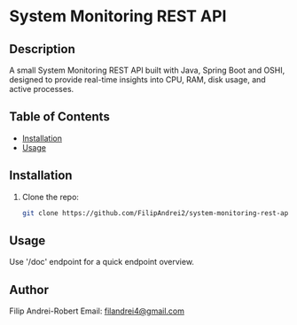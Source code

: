 # System Monitoring REST API

## Description
A small System Monitoring REST API built with Java, Spring Boot and OSHI, designed to provide real-time insights into CPU, RAM, disk usage, and active processes.

## Table of Contents
- [Installation](#installation)
- [Usage](#usage)

## Installation
1. Clone the repo:
   ```bash
   git clone https://github.com/FilipAndrei2/system-monitoring-rest-api.git

## Usage
Use '/doc' endpoint for a quick endpoint overview.

## Author
Filip Andrei-Robert
Email: filandrei4@gmail.com
